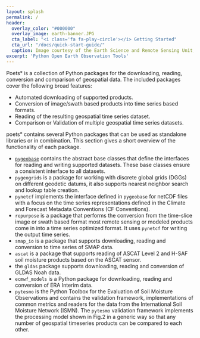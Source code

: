 ```yaml
---
layout: splash
permalink: /
header:
  overlay_color: "#000000"
  overlay_image: earth-banner.JPG
  cta_label: "<i class='fa fa-play-circle'></i> Getting Started"
  cta_url: "/docs/quick-start-guide/"
  caption: Image courtesy of the Earth Science and Remote Sensing Unit, NASA Johnson Space Center
excerpt: 'Python Open Earth Observation Tools'
---
```


Poets° is a collection of Python packages for the downloading, reading,
conversion and comparison of geospatial data. The included packages cover the
following broad features:

- Automated downloading of supported products.
- Conversion of image/swath based products into time series based formats.
- Reading of the resulting geospatial time series dataset.
- Comparison or Validation of multiple geospatial time series datasets.


poets° contains several Python packages that can be used as standalone libraries
or in combination. This section gives a short overview of the functionality of
each package.

* [`pygeobase`](https://github.com/tuw-geo/pygeobase) contains the abstract
  base classes that define the interfaces for reading and writing supported
  datasets. These base classes ensure a consistent interface to all datasets.
* `pygeogrids` is a package for working with discrete global grids
  (DGGs) on different geodetic datums, it also supports nearest neighbor
  search and lookup table creation.
* `pynetcf` implements the interface defined in `pygeobase`
  for netCDF files with a focus on the time series representations defined
  in the Climate and Forecast Metadata Conventions (CF Conventions).
* `repurpose` is a package that performs the conversion from the
  time-slice image or swath based format most remote sensing or modeled
  products come in into a time series optimized format. It uses
  `pynetcf` for writing the output time series.
* `smap_io` is a package that supports downloading, reading and
  conversion to time series of SMAP data.
* `ascat` is a package that supports reading of ASCAT Level 2 and
  H-SAF soil moisture products based on the ASCAT sensor.
* the `gldas` package supports downloading, reading and conversion
  of GLDAS Noah data.
* `ecmwf_models` is a Python package for downloading, reading and
  conversion of ERA Interim data.
* `pytesmo` is the Python Toolbox for the Evaluation of Soil Moisture
  Observations and contains the validation framework, implementations of common
  metrics and readers for the data from the International Soil Moisture Network
  (ISMN). The `pytesmo` validation framework implements the processing model
  shown in Fig.2 in a generic way so that any number of geospatial timeseries
  products can be compared to each other.
